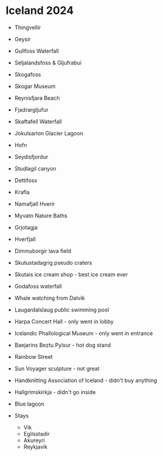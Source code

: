 # Iceland 2024


- Thingvellir
- Geysir
- Gullfoss Waterfall
- Seljalandsfoss & Gljufrabui
- Skogafoss
- Skogar Museum
- Reynisfjara Beach
- Fjadrargljufur
- Skaftafell Waterfall
- Jokulsarlon Glacier Lagoon
- Hofn
- Seydisfjordur
- Studlagil canyon
- Dettifoss
- Krafla
- Namafjall Hverir
- Myvatn Nature Baths
- Grjotagja
- Hverfjall
- Dimmuborgir lava field
- Skutustadagrig pseudo craters
- Skutais ice cream shop - best ice cream ever
- Godafoss waterfall
- Whale watching from Dalvik
- Laugardalslaug public swimming pool
- Harpa Concert Hall - only went in lobby
- Icelandic Phallological Museum - only went in entrance
- Baejarins Beztu Pylsur - hot dog stand
- Rainbow Street
- Sun Voyager sculpture - not great
- Handknitting Association of Iceland - didn't buy anything
- Hallgrimskirkja - didn't go inside
- Blue lagoon


- Stays
  - Vik
  - Egilsstadir
  - Akureyri
  - Reykjavik


